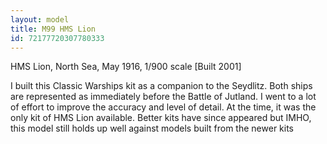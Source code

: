 ```yaml
---
layout: model
title: M99 HMS Lion 
id: 72177720307780333
---
```


HMS Lion, North Sea, May 1916, 1/900 scale  [Built 2001]

I built this Classic Warships kit as a companion to the Seydlitz. Both ships are represented as immediately before the Battle of Jutland. I went to a lot of effort to improve the accuracy and level of detail. At the time, it was the only kit of HMS Lion available. Better kits have since appeared but IMHO, this model still holds up well against models built from the newer kits 


